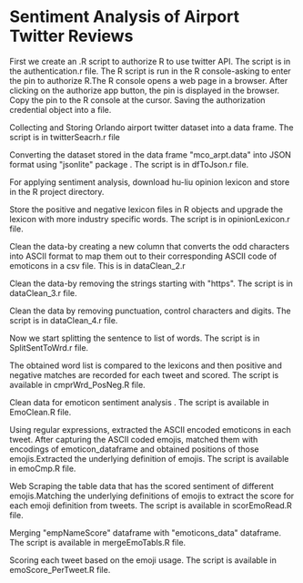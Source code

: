# Sentiment Analysis of Airport Twitter Reviews
First we create an .R script to authorize R to use twitter API. The script is in the authentication.r file. The R script is run in the R console-asking to enter the pin to authorize R.The R console opens a web page in a browser. After clicking on the authorize app button, the pin is displayed in the browser. Copy the pin to the R console at the cursor. Saving the authorization credential object into a file.

Collecting and Storing Orlando airport twitter dataset into a data frame. The script is in twitterSeacrh.r file

Converting the dataset stored in the data frame "mco_arpt.data" into JSON format using "jsonlite" package . The script is in dfToJson.r file.

For applying sentiment analysis, download hu-liu opinion lexicon and store in the R project directory.

Store the positive and negative lexicon files in R objects and upgrade the lexicon with more industry specific words. The script is in opinionLexicon.r file.

Clean the data-by creating a new column that converts the odd characters into ASCII format to map them out to their corresponding ASCII code of emoticons in a csv file. This is in dataClean_2.r

Clean the data-by removing the strings starting with "https". The script is in dataClean_3.r file.

Clean the data by removing punctuation, control characters and digits. The script is in dataClean_4.r file.

Now we start splitting the sentence to list of words. The script is in SplitSentToWrd.r file.

The obtained word list is compared to the lexicons and then positive and negative matches are recorded for each tweet and scored. The script is available in cmprWrd_PosNeg.R  file.

Clean data for emoticon sentiment analysis . The script is available in EmoClean.R file.

Using regular expressions, extracted the ASCII encoded emoticons in each tweet. After capturing the ASCII coded emojis, matched them with encodings of emoticon_dataframe and obtained positions of those emojis.Extracted the underlying definition of emojis. The script is available in emoCmp.R file.

Web Scraping the table data that has the scored sentiment of different emojis.Matching the underlying definitions of emojis to extract the score for each emoji definition from tweets. The script is available in scorEmoRead.R file.

Merging "empNameScore" dataframe with "emoticons_data" dataframe. The script is available in mergeEmoTabls.R file.

Scoring each tweet based on the emoji usage. The script is available in emoScore_PerTweet.R  file.
